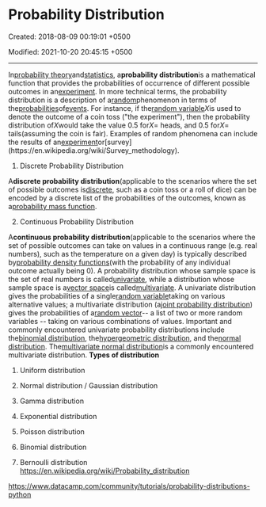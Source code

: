 # Probability Distribution

Created: 2018-08-09 00:19:01 +0500

Modified: 2021-10-20 20:45:15 +0500

---

In[probability theory](https://en.wikipedia.org/wiki/Probability_theory)and[statistics](https://en.wikipedia.org/wiki/Statistics), a**probability distribution**is a mathematical function that provides the probabilities of occurrence of different possible outcomes in an[experiment](https://en.wikipedia.org/wiki/Experiment_(probability_theory)). In more technical terms, the probability distribution is a description of a[random](https://en.wikipedia.org/wiki/Randomness)phenomenon in terms of the[probabilities](https://en.wikipedia.org/wiki/Probability)of[events](https://en.wikipedia.org/wiki/Event_(probability_theory)). For instance, if the[random variable](https://en.wikipedia.org/wiki/Random_variable)*X*is used to denote the outcome of a coin toss ("the experiment"), then the probability distribution of*X*would take the value 0.5 for*X*= heads, and 0.5 for*X*= tails(assuming the coin is fair). Examples of random phenomena can include the results of an[experiment](https://en.wikipedia.org/wiki/Experiment_(probability_theory))or[survey](https://en.wikipedia.org/wiki/Survey_methodology).
1.  Discrete Probability Distribution

A**discrete probability distribution**(applicable to the scenarios where the set of possible outcomes is[discrete](https://en.wikipedia.org/wiki/Discrete_probability_distribution), such as a coin toss or a roll of dice) can be encoded by a discrete list of the probabilities of the outcomes, known as a[probability mass function](https://en.wikipedia.org/wiki/Probability_mass_function).

2.  Continuous Probability Distribution

A**continuous probability distribution**(applicable to the scenarios where the set of possible outcomes can take on values in a continuous range (e.g. real numbers), such as the temperature on a given day) is typically described by[probability density functions](https://en.wikipedia.org/wiki/Probability_density_function)(with the probability of any individual outcome actually being 0).
A probability distribution whose sample space is the set of real numbers is called[univariate](https://en.wikipedia.org/wiki/Univariate_distribution), while a distribution whose sample space is a[vector space](https://en.wikipedia.org/wiki/Vector_space)is called[multivariate](https://en.wikipedia.org/wiki/Multivariate_distribution). A univariate distribution gives the probabilities of a single[random variable](https://en.wikipedia.org/wiki/Random_variable)taking on various alternative values; a multivariate distribution (a[joint probability distribution](https://en.wikipedia.org/wiki/Joint_probability_distribution)) gives the probabilities of a[random vector](https://en.wikipedia.org/wiki/Random_vector)-- a list of two or more random variables -- taking on various combinations of values. Important and commonly encountered univariate probability distributions include the[binomial distribution](https://en.wikipedia.org/wiki/Binomial_distribution), the[hypergeometric distribution](https://en.wikipedia.org/wiki/Hypergeometric_distribution), and the[normal distribution](https://en.wikipedia.org/wiki/Normal_distribution). The[multivariate normal distribution](https://en.wikipedia.org/wiki/Multivariate_normal_distribution)is a commonly encountered multivariate distribution.
**Types of distribution**

1.  Uniform distribution

2.  Normal distribution / Gaussian distribution

3.  Gamma distribution

4.  Exponential distribution

5.  Poisson distribution

6.  Binomial distribution

7.  Bernoulli distribution
<https://en.wikipedia.org/wiki/Probability_distribution>

<https://www.datacamp.com/community/tutorials/probability-distributions-python>
